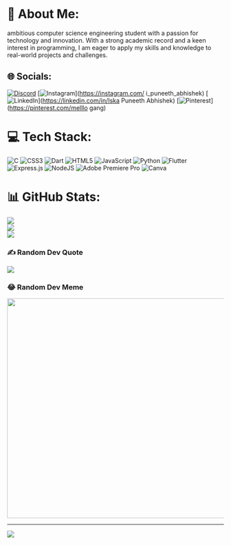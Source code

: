# 💫 About Me:
ambitious computer science engineering student with a passion for technology and innovation. With a strong academic record and a keen interest in programming, I am eager to apply my skills and knowledge to real-world projects and challenges.


## 🌐 Socials:
[![Discord](https://img.shields.io/badge/Discord-%237289DA.svg?logo=discord&logoColor=white)](https://discord.gg/https://discord.gg/qm5MZFMP) [![Instagram](https://img.shields.io/badge/Instagram-%23E4405F.svg?logo=Instagram&logoColor=white)](https://instagram.com/ i_puneeth_abhishek) [![LinkedIn](https://img.shields.io/badge/LinkedIn-%230077B5.svg?logo=linkedin&logoColor=white)](https://linkedin.com/in/Iska Puneeth Abhishek) [![Pinterest](https://img.shields.io/badge/Pinterest-%23E60023.svg?logo=Pinterest&logoColor=white)](https://pinterest.com/melllo gang) 

# 💻 Tech Stack:
![C](https://img.shields.io/badge/c-%2300599C.svg?style=for-the-badge&logo=c&logoColor=white) ![CSS3](https://img.shields.io/badge/css3-%231572B6.svg?style=for-the-badge&logo=css3&logoColor=white) ![Dart](https://img.shields.io/badge/dart-%230175C2.svg?style=for-the-badge&logo=dart&logoColor=white) ![HTML5](https://img.shields.io/badge/html5-%23E34F26.svg?style=for-the-badge&logo=html5&logoColor=white) ![JavaScript](https://img.shields.io/badge/javascript-%23323330.svg?style=for-the-badge&logo=javascript&logoColor=%23F7DF1E) ![Python](https://img.shields.io/badge/python-3670A0?style=for-the-badge&logo=python&logoColor=ffdd54) ![Flutter](https://img.shields.io/badge/Flutter-%2302569B.svg?style=for-the-badge&logo=Flutter&logoColor=white) ![Express.js](https://img.shields.io/badge/express.js-%23404d59.svg?style=for-the-badge&logo=express&logoColor=%2361DAFB) ![NodeJS](https://img.shields.io/badge/node.js-6DA55F?style=for-the-badge&logo=node.js&logoColor=white) ![Adobe Premiere Pro](https://img.shields.io/badge/Adobe%20Premiere%20Pro-9999FF.svg?style=for-the-badge&logo=Adobe%20Premiere%20Pro&logoColor=white) ![Canva](https://img.shields.io/badge/Canva-%2300C4CC.svg?style=for-the-badge&logo=Canva&logoColor=white)
# 📊 GitHub Stats:
![](https://github-readme-stats.vercel.app/api?username=IPuneethAbhishek&theme=dark&hide_border=false&include_all_commits=false&count_private=false)<br/>
![](https://github-readme-streak-stats.herokuapp.com/?user=IPuneethAbhishek&theme=dark&hide_border=false)<br/>
![](https://github-readme-stats.vercel.app/api/top-langs/?username=IPuneethAbhishek&theme=dark&hide_border=false&include_all_commits=false&count_private=false&layout=compact)

### ✍️ Random Dev Quote
![](https://quotes-github-readme.vercel.app/api?type=vetical&theme=dark)

### 😂 Random Dev Meme
<img src="https://random-memer.herokuapp.com/" width="512px"/>

---
[![](https://visitcount.itsvg.in/api?id=IPuneethAbhishek&icon=8&color=1)](https://visitcount.itsvg.in)

<!-- Proudly created with GPRM ( https://gprm.itsvg.in ) -->